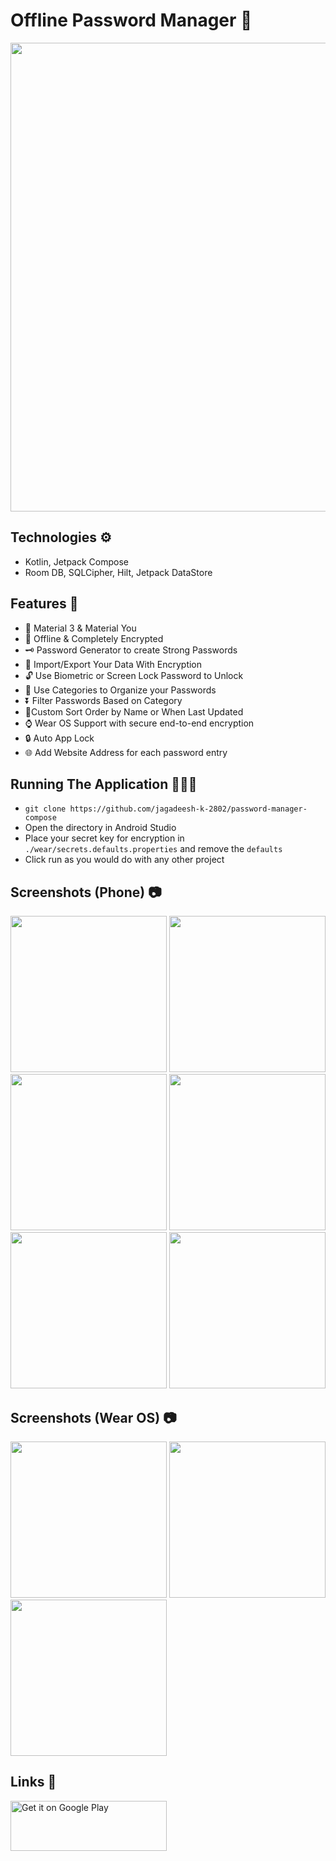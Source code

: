 # Offline Password Manager 🔑

<img src="https://github.com/user-attachments/assets/10cfbe69-bd33-4b99-a7b8-5249b9318347" width="750" />

## Technologies ⚙️

- Kotlin, Jetpack Compose
- Room DB, SQLCipher, Hilt, Jetpack DataStore

## Features 📲

- 🎨 Material 3 & Material You
- 🔐 Offline & Completely Encrypted 
- 🗝️ Password Generator to create Strong Passwords
- 💾 Import/Export Your Data With Encryption
- 🔓 Use Biometric or Screen Lock Password to Unlock
- 📂 Use Categories to Organize your Passwords
- ⏬ Filter Passwords Based on Category
- 📃Custom Sort Order by Name or When Last Updated
- ⌚ Wear OS Support with secure end-to-end encryption
- 🔒 Auto App Lock
- 🌐 Add Website Address for each password entry

## Running The Application 🧑🏻‍💻
- `git clone https://github.com/jagadeesh-k-2802/password-manager-compose`
- Open the directory in Android Studio
- Place your secret key for encryption in `./wear/secrets.defaults.properties` and remove the `defaults`
- Click run as you would do with any other project

## Screenshots (Phone) 📷

<img src="https://github.com/user-attachments/assets/d5e16cbb-43ce-495f-878f-6989a1001086" width="250" />
<img src="https://github.com/user-attachments/assets/50307387-126b-4e50-87af-e67a97f9aa31" width="250" />
<img src="https://github.com/user-attachments/assets/24d826f0-9032-4599-abab-e52f270c62a4" width="250" />
<img src="https://github.com/user-attachments/assets/95858715-551c-41b5-b066-5883bf42c804" width="250" />
<img src="https://github.com/user-attachments/assets/0139fcd7-e30c-4f2c-8f08-baffa57a906a" width="250" />
<img src="https://github.com/user-attachments/assets/60912c7b-9aa4-473b-8f8b-66651ae94b13" width="250" />

## Screenshots (Wear OS) 📷

<img src="https://github.com/user-attachments/assets/3b740650-8071-4423-a42b-0c41e3aff2eb" width="250" />
<img src="https://github.com/user-attachments/assets/e2ca4201-a30c-4236-ac64-2edfcbb06450" width="250" />
<img src="https://github.com/user-attachments/assets/60763b61-4ef5-4d86-b623-2036c169b7d5" width="250" />

## Links 🔗

<a href="https://play.google.com/store/apps/details?id=com.jackappsdev.password_manager" target="_blank">
    <img alt="Get it on Google Play" src="https://play.google.com/intl/en_us/badges/static/images/badges/en_badge_web_generic.png" height="80" width="250">
</a>
